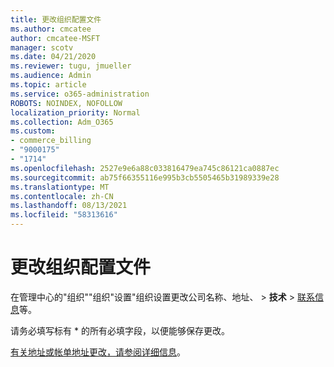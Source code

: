 ```yaml
---
title: 更改组织配置文件
ms.author: cmcatee
author: cmcatee-MSFT
manager: scotv
ms.date: 04/21/2020
ms.reviewer: tugu, jmueller
ms.audience: Admin
ms.topic: article
ms.service: o365-administration
ROBOTS: NOINDEX, NOFOLLOW
localization_priority: Normal
ms.collection: Adm_O365
ms.custom:
- commerce_billing
- "9000175"
- "1714"
ms.openlocfilehash: 2527e9e6a88c033816479ea745c86121ca0887ec
ms.sourcegitcommit: ab75f66355116e995b3cb5505465b31989339e28
ms.translationtype: MT
ms.contentlocale: zh-CN
ms.lasthandoff: 08/13/2021
ms.locfileid: "58313616"
---
```

# <a name="change-organization-profile"></a>更改组织配置文件

在管理中心的"组织""组织"设置"组织设置更改公司名称、地址、  >  **技术**  >  [联系信息](https://admin.microsoft.com/AdminPortal/Home#/Settings/OrganizationProfile/:/Settings/L1/OrganizationInformation)等。

请务必填写标有 * 的所有必填字段，以便能够保存更改。

[有关地址或帐单地址更改，请参阅详细信息](https://docs.microsoft.com/microsoft-365/admin/manage/change-address-contact-and-more)。
